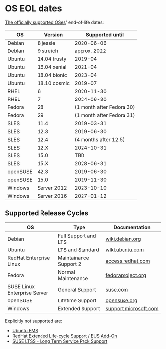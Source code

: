 # OS EOL dates <a id="os-eol-dates"></a>

[The officially supported OSes](https://icinga.com/support/details/)'
end-of-life dates:

OS       | Version      | Supported until
---------|--------------|--------------------------
Debian   | 8 jessie     | 2020-06-06
Debian   | 9 stretch    | approx. 2022
Ubuntu   | 14.04 trusty | 2019-04
Ubuntu   | 16.04 xenial | 2021-04
Ubuntu   | 18.04 bionic | 2023-04
Ubuntu   | 18.10 cosmic | 2019-07
RHEL     | 6            | 2020-11-30
RHEL     | 7            | 2024-06-30
Fedora   | 28           | (1 month after Fedora 30)
Fedora   | 29           | (1 month after Fedora 31)
SLES     | 11.4         | 2019-03-31
SLES     | 12.3         | 2019-06-30
SLES     | 12.4         | (4 months after 12.5)
SLES     | 12.X         | 2024-10-31
SLES     | 15.0         | TBD
SLES     | 15.X         | 2028-06-31
openSUSE | 42.3         | 2019-06-30
openSUSE | 15.0         | 2019-11-30
Windows  | Server 2012  | 2023-10-10
Windows  | Server 2016  | 2027-01-12

## Supported Release Cycles

OS                           | Type                   | Documentation
-----------------------------|------------------------|---------------------------------------------------------------------------------------------------
Debian                       | Full Support and LTS   | [wiki.debian.org](https://wiki.debian.org/DebianReleases#Production_Releases)
Ubuntu                       | LTS and Standard       | [wiki.ubuntu.com](https://wiki.ubuntu.com/Releases)
RedHat Enterprise Linux      | Maintainance Support 2 | [access.redhat.com](https://access.redhat.com/support/policy/updates/errata#Life_Cycle_Dates)
Fedora                       | Normal Maintenance     | [fedoraproject.org](https://fedoraproject.org/wiki/Fedora_Release_Life_Cycle#Maintenance_Schedule)
SUSE Linux Enterprise Server | General Support        | [suse.com](https://www.suse.com/lifecycle/)
openSUSE                     | Lifetime Support       | [opensuse.org](https://en.opensuse.org/Lifetime)
Windows                      | Extended Support       | [support.microsoft.com](https://support.microsoft.com/en-us/lifecycle/search/1163)

Explicitly not supported are:
* [Ubuntu EMS](https://www.ubuntu.com/esm)
* [RedHat Extended Life-cycle Support / EUS Add-On](https://access.redhat.com/solutions/22763)
* [SUSE LTSS - Long Term Service Pack Support](https://www.suse.com/de-de/products/long-term-service-pack-support/)
